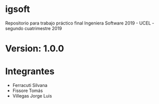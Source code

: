 # igsoft
Repositorio para trabajo práctico final Ingeniera Software 2019 - UCEL - segundo cuatrimestre 2019

# Version: 1.0.0

# Integrantes
- Ferracuti Silvana
- Fissore Tomás
- Villegas Jorge Luis
